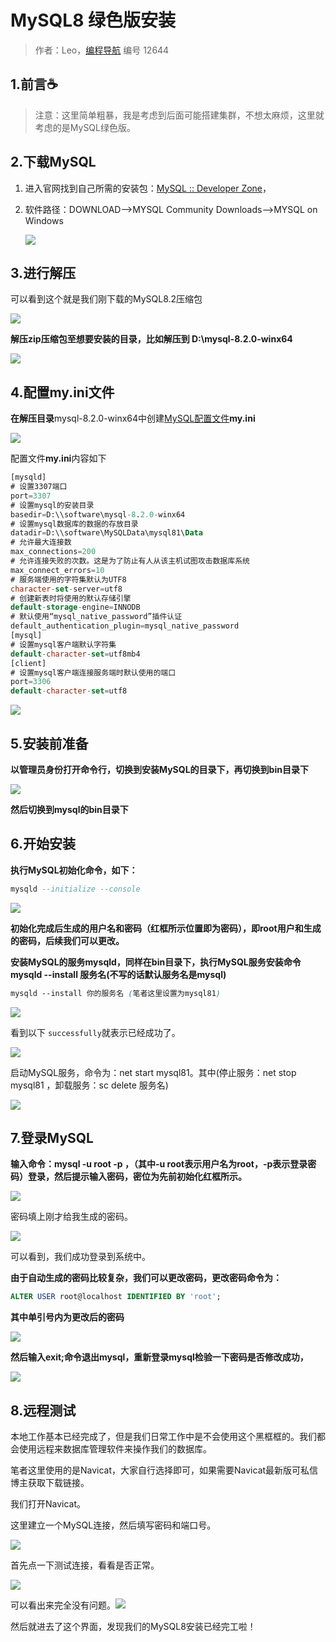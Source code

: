 # MySQL8 绿色版安装

> 作者：Leo，[编程导航](https://www.codefather.cn) 编号 12644

## 1.前言☕

> 注意：这里简单粗暴，我是考虑到后面可能搭建集群，不想太麻烦，这里就考虑的是MySQL绿色版。

## 2.下载MySQL

1. 进入官网找到自己所需的安装包：[MySQL :: Developer Zone](https://dev.mysql.com/downloads/mysql/)，

2. 软件路径：DOWNLOAD–>MYSQL Community Downloads–>MYSQL on Windows

   ![](https://pic.yupi.icu/5563/202403311957025.png)

## 3.进行解压

可以看到这个就是我们刚下载的MySQL8.2压缩包

![](https://pic.yupi.icu/5563/202403311957990.png)

**解压zip压缩包至想要安装的目录，比如解压到 D:\mysql-8.2.0-winx64**

![](https://pic.yupi.icu/5563/202403311957969.png)

## 4.配置my.ini文件

**在解压目录**mysql-8.2.0-winx64中创建[MySQL配置文件](https://so.csdn.net/so/search?q=MySQL配置文件&spm=1001.2101.3001.7020)**my.ini**

![](https://pic.yupi.icu/5563/202403311957979.png)

配置文件**my.ini**内容如下

```sql
[mysqld]
# 设置3307端口
port=3307
# 设置mysql的安装目录
basedir=D:\\software\mysql-8.2.0-winx64
# 设置mysql数据库的数据的存放目录
datadir=D:\\software\MySQLData\mysql81\Data
# 允许最大连接数
max_connections=200
# 允许连接失败的次数。这是为了防止有人从该主机试图攻击数据库系统
max_connect_errors=10
# 服务端使用的字符集默认为UTF8
character-set-server=utf8
# 创建新表时将使用的默认存储引擎
default-storage-engine=INNODB
# 默认使用“mysql_native_password”插件认证
default_authentication_plugin=mysql_native_password
[mysql]
# 设置mysql客户端默认字符集
default-character-set=utf8mb4
[client]
# 设置mysql客户端连接服务端时默认使用的端口
port=3306
default-character-set=utf8
```

![](https://pic.yupi.icu/5563/202403311957081.png)

## 5.安装前准备

**以管理员身份打开命令行，切换到安装MySQL的目录下，再切换到bin目录下**

![](https://pic.yupi.icu/5563/202403311957041.png)

**然后切换到mysql的bin目录下**

## 6.开始安装

**执行MySQL初始化命令，如下：**

```sql
mysqld --initialize --console
```

![](https://pic.yupi.icu/5563/202403311957384.png)

**初始化完成后生成的用户名和密码（红框所示位置即为密码），即root用户和生成的密码，后续我们可以更改。**

**安装MySQL的服务mysqld，同样在bin目录下，执行MySQL服务安装命令 mysqld --install 服务名(不写的话默认服务名是mysql)**

```scss
mysqld --install 你的服务名 (笔者这里设置为mysql81)
```

![](https://pic.yupi.icu/5563/202403311957488.png)

看到以下 `successfully`就表示已经成功了。

![](https://pic.yupi.icu/5563/202403311957481.png)

启动MySQL服务，命令为：net start mysql81。其中(停止服务：net stop mysql81 ，卸载服务：sc delete 服务名)

![](https://pic.yupi.icu/5563/202403311957559.png)

## 7.登录MySQL

**输入命令：mysql -u root -p ，（其中-u root表示用户名为root，-p表示登录密码）登录，然后提示输入密码，密位为先前初始化红框所示。**

![](https://pic.yupi.icu/5563/202403311957762.png)

密码填上刚才给我生成的密码。

![](https://pic.yupi.icu/5563/202403311957837.png)

可以看到，我们成功登录到系统中。

**由于自动生成的密码比较复杂，我们可以更改密码，更改密码命令为：**

```sql
ALTER USER root@localhost IDENTIFIED BY 'root';
```

**其中单引号内为更改后的密码**

![](https://pic.yupi.icu/5563/202403311957880.png)

**然后输入exit;命令退出mysql，重新登录mysql检验一下密码是否修改成功，**

![](https://pic.yupi.icu/5563/202403311957870.png)

## 8.远程测试

本地工作基本已经完成了，但是我们日常工作中是不会使用这个黑框框的。我们都会使用远程来数据库管理软件来操作我们的数据库。

笔者这里使用的是Navicat，大家自行选择即可，如果需要Navicat最新版可私信博主获取下载链接。

我们打开Navicat。

这里建立一个MySQL连接，然后填写密码和端口号。

![](https://pic.yupi.icu/5563/202403311957106.png)

首先点一下测试连接，看看是否正常。

![](https://pic.yupi.icu/5563/202403311957163.png)

可以看出来完全没有问题。![](https://pic.yupi.icu/5563/202403311957267.png)

然后就进去了这个界面，发现我们的MySQL8安装已经完工啦！